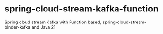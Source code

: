 # spring-cloud-stream-kafka-function
Spring cloud stream Kafka with Function based, spring-cloud-stream-binder-kafka and Java 21 
